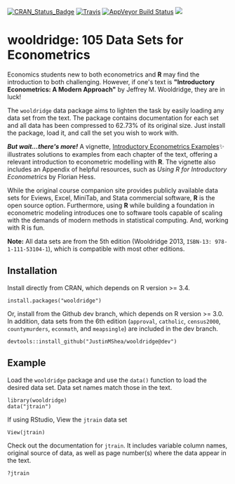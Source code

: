 

[![CRAN_Status_Badge](http://www.r-pkg.org/badges/version/wooldridge)](https://cran.r-project.org/package=wooldridge) [![Travis](https://travis-ci.org/JustinMShea/wooldridge.svg?branch=master)](https://travis-ci.org/JustinMShea/wooldridge) [![AppVeyor Build Status](https://ci.appveyor.com/api/projects/status/github/JustinMShea/wooldridge?branch=master&svg=true)](https://ci.appveyor.com/project/JustinMShea/wooldridge)   [![](http://cranlogs.r-pkg.org/badges/wooldridge)](http://cran.rstudio.com/web/packages/wooldridge/index.html)

# wooldridge: 105 Data Sets for Econometrics 

Economics students new to both econometrics and **R** may find the introduction to both challenging. However, if one's text is **"Introductory Econometrics: A Modern Approach"** by Jeffrey M. Wooldridge, they are in luck! 

The `wooldridge` data package aims to lighten the task by easily loading any data set from the text. The package contains documentation for each set and all data has been compressed to 62.73% of its original size. Just install the package, load it, and call the set you wish to work with.

_**But wait...there's more!**_ A vignette, [Introductory Econometrics Examples](https://justinmshea.github.io/wooldridge/articles/Introductory-Econometrics-Examples.html):sparkles: illustrates solutions to examples from each chapter of the text, offering a relevant introduction to econometric modelling with **R**. The vignette also includes an Appendix of helpful resources, such as *Using R for Introductory Econometrics* by Florian Hess.


While the original course companion site provides publicly available data sets for Eviews, Excel, MiniTab, and Stata commercial software, **R** is the open source option. Furthermore, using **R** while building a foundation in econometric modeling introduces one to software tools capable of scaling with the demands of modern methods in statistical computing. And, working with R is fun.

**Note:** All data sets are from the 5th edition (Wooldridge 2013, `ISBN-13: 978-1-111-53104-1`), which is compatible with most other editions.


## Installation

Install directly from CRAN, which depends on R version >= 3.4.

```{r}
install.packages("wooldridge")
```

Or, install from the Github dev branch, which depends on R version >= 3.0. In addition, data sets from the 6th edition (`approval`, `catholic`, `census2000`, `countymurders`, `econmath`, and `meapsingle`) are included in the dev branch.

```{r}
devtools::install_github("JustinMShea/wooldridge@dev")
```

## Example

Load the `wooldridge` package and use the `data()` function to load the desired data set.
Data set names match those in the text.

```{r}
library(wooldridge)
data("jtrain")
```

If using RStudio, View the `jtrain` data set

```{r}
View(jtrain)
```

Check out the documentation for `jtrain`. It includes variable column names, original source of data, as well as page number(s) where the data appear in the text.

```{r}
?jtrain
```


